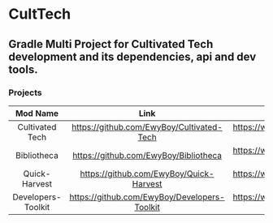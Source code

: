 # CultTech


## Gradle Multi Project for Cultivated Tech development and its dependencies, api and dev tools.

### Projects
|      Mod Name      |                     Link                     |                               Page                              |   Description  |
|:------------------:|:--------------------------------------------:|:---------------------------------------------------------------:|:--------------:|
|   Cultivated Tech  |   https://github.com/EwyBoy/Cultivated-Tech  |   https://www.curseforge.com/minecraft/mc-mods/cultivated-tech  |    Main Mod    |
|     Bibliotheca    |     https://github.com/EwyBoy/Bibliotheca    |     https://www.curseforge.com/minecraft/mc-mods/bibliotheca    |   Library Mod  |
|    Quick-Harvest   |    https://github.com/EwyBoy/Quick-Harvest   |    https://www.curseforge.com/minecraft/mc-mods/quick-harvest   | Harvesting API |
| Developers-Toolkit | https://github.com/EwyBoy/Developers-Toolkit | https://www.curseforge.com/minecraft/mc-mods/developers-toolkit |  Debugging Mod |
